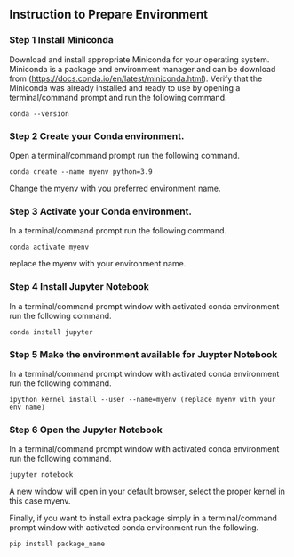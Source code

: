 ## Instruction to Prepare Environment

### Step 1 Install Miniconda

Download and install appropriate Miniconda for your operating system. Miniconda is a package and environment manager and can be download from (https://docs.conda.io/en/latest/miniconda.html). Verify that the Miniconda was already installed and ready to use by opening a terminal/command prompt and run the following command.

```
conda --version
```
### Step 2 Create your Conda environment.

Open a terminal/command prompt run the following command.  
```
conda create --name myenv python=3.9
```
Change the myenv with you preferred environment name.

### Step 3 Activate your Conda environment.  
In a terminal/command prompt run the following command.  
```
conda activate myenv
```
replace the myenv with your environment name.
### Step 4 Install Jupyter Notebook   
In a terminal/command prompt window with activated conda environment run the following command.
```
conda install jupyter
```

### Step 5 Make the environment available for Juypter Notebook  
In a terminal/command prompt window with activated conda environment run the following command.  
```
ipython kernel install --user --name=myenv (replace myenv with your env name)
```
### Step 6 Open the Jupyter Notebook  
In a terminal/command prompt window with activated conda environment run the following command.  
```
jupyter notebook
```
A new window will open in your default browser, select the proper kernel in this case myenv.   


Finally, if you want to install extra package simply in a terminal/command prompt window with activated conda environment run the following.
```
pip install package_name
```








